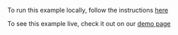 To run this example locally, follow the instructions [here](https://github.com/acidb/mobiscroll-demos-angular?tab=readme-ov-file#mobiscroll-angular-demos) 

To see this example live, check it out on our [demo page](https://demo.mobiscroll.com/angular/timeline/timezone-meeting-planner#)